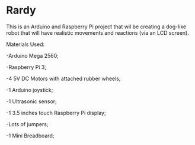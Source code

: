 # Rardy

This is an Arduino and Raspberry Pi project that wil be creating a dog-like robot that will have realistic movements and reactions (via an LCD screen).

Materials Used:

  -Arduino Mega 2560;
  
  -Raspberry Pi 3;
  
  -4 5V DC Motors with attached rubber wheels;
  
  -1 Arduino joystick;
  
  -1 Ultrasonic sensor;
  
  -1 3.5 inches touch Raspberry Pi display;
  
  -Lots of jumpers;
  
  -1 Mini Breadboard;
  
  
